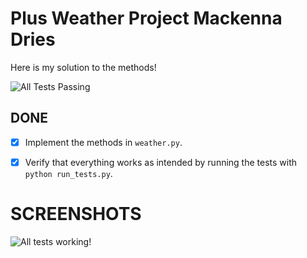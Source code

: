 # Plus Weather Project Mackenna Dries

Here is my solution to the methods!

![All Tests Passing](https://your-hosted-image-link.com/flashing_badge.gif)


## DONE

- [x] Implement the methods in `weather.py`.
- [x] Verify that everything works as intended by running the tests with `python run_tests.py`.


# SCREENSHOTS 
![All tests working!](testsworking.png)